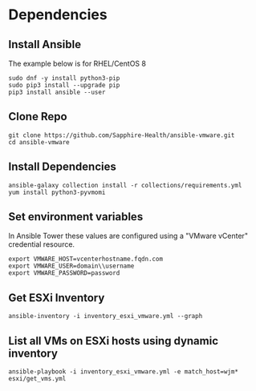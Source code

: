 # Dependencies

## Install Ansible
The example below is for RHEL/CentOS 8

```
sudo dnf -y install python3-pip
sudo pip3 install --upgrade pip
pip3 install ansible --user
```

## Clone Repo
```
git clone https://github.com/Sapphire-Health/ansible-vmware.git
cd ansible-vmware
```

## Install Dependencies
```
ansible-galaxy collection install -r collections/requirements.yml
yum install python3-pyvmomi
```

## Set environment variables
In Ansible Tower these values are configured using a "VMware vCenter" credential resource.

```
export VMWARE_HOST=vcenterhostname.fqdn.com
export VMWARE_USER=domain\\username
export VMWARE_PASSWORD=password
```

## Get ESXi Inventory
```
ansible-inventory -i inventory_esxi_vmware.yml --graph
```

## List all VMs on ESXi hosts using dynamic inventory
```
ansible-playbook -i inventory_esxi_vmware.yml -e match_host=wjm* esxi/get_vms.yml
```